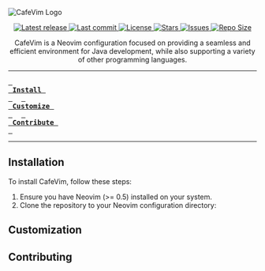![CafeVim
Logo](https://github.com/s-waite/CafeVim/blob/main/repo_assets/logo.png)

<div align="center">

  <a href="https://github.com/s-waite/CafeVim/releases/latest">
    <img alt="Latest release" src="https://img.shields.io/github/v/release/s-waite/CafeVim?style=for-the-badge&logo=neovim&color=C9CBFF&logoColor=D9E0EE&labelColor=302D41" />
  </a>
  <a href="https://github.com/s-waite/CafeVim/pulse">
    <img alt="Last commit" src="https://img.shields.io/github/last-commit/s-waite/CafeVim?style=for-the-badge&logo=neovim&color=8bd5ca&logoColor=D9E0EE&labelColor=302D41"/>
  </a>
  <a href="https://github.com/s-waite/CafeVim/blob/main/LICENSE">
    <img alt="License" src="https://img.shields.io/github/license/s-waite/CafeVim?style=for-the-badge&logo=neovim&color=ee999f&logoColor=D9E0EE&labelColor=302D41" />
  </a>
  <a href="https://github.com/s-waite/CafeVim/stargazers">
    <img alt="Stars" src="https://img.shields.io/github/stars/s-waite/CafeVim?style=for-the-badge&logo=neovim&color=c69ff5&logoColor=D9E0EE&labelColor=302D41" />
  </a>
  <a href="https://github.com/s-waite/CafeVim/issues">
    <img alt="Issues" src="https://img.shields.io/github/issues/s-waite/CafeVim?style=for-the-badge&logo=neovim&color=F5E0DC&logoColor=D9E0EE&labelColor=302D41" />
  </a>
  <a href="https://github.com/s-waite/CafeVim">
    <img alt="Repo Size" src="https://img.shields.io/github/repo-size/s-waite/CafeVim?color=%23DDB6F2&label=SIZE&logo=neovim&style=for-the-badge&logoColor=D9E0EE&labelColor=302D41" />
  </a>

</div>

<p align="center">
  CafeVim is a Neovim configuration focused on providing a seamless and efficient environment for Java development, while also supporting a variety of other programming languages.
</p>

---

**[<kbd> <br> Install <br> </kbd>](#installation)** 
**[<kbd> <br> Customize <br> </kbd>](#customization)** 
**[<kbd> <br> Contribute <br> </kbd>](#contributing)**

---

## Installation

To install CafeVim, follow these steps:

1. Ensure you have Neovim (>= 0.5) installed on your system.
2. Clone the repository to your Neovim configuration directory:

## Customization

## Contributing

